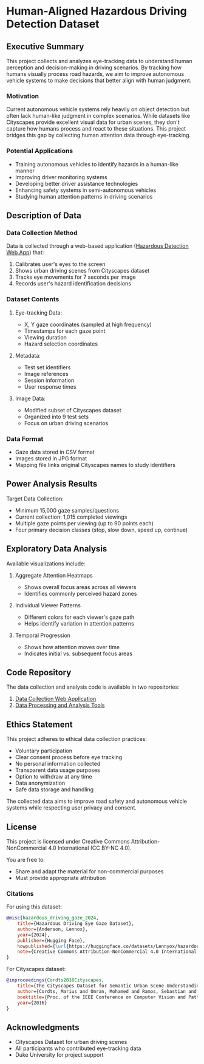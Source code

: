 # Human-Aligned Hazardous Driving Detection Dataset

## Executive Summary
This project collects and analyzes eye-tracking data to understand human perception and decision-making in driving scenarios. By tracking how humans visually process road hazards, we aim to improve autonomous vehicle systems to make decisions that better align with human judgment.

### Motivation
Current autonomous vehicle systems rely heavily on object detection but often lack human-like judgment in complex scenarios. While datasets like Cityscapes provide excellent visual data for urban scenes, they don't capture how humans process and react to these situations. This project bridges this gap by collecting human attention data through eye-tracking.

### Potential Applications
- Training autonomous vehicles to identify hazards in a human-like manner
- Improving driver monitoring systems
- Developing better driver assistance technologies
- Enhancing safety systems in semi-autonomous vehicles
- Studying human attention patterns in driving scenarios

## Description of Data

### Data Collection Method
Data is collected through a web-based application ([Hazardous Detection Web App](https://lennoxanderson.com/HazardousDetection/)) that:
1. Calibrates user's eyes to the screen
2. Shows urban driving scenes from Cityscapes dataset
3. Tracks eye movements for 7 seconds per image
4. Records user's hazard identification decisions

### Dataset Contents
1. Eye-tracking Data:
   - X, Y gaze coordinates (sampled at high frequency)
   - Timestamps for each gaze point
   - Viewing duration
   - Hazard selection coordinates

2. Metadata:
   - Test set identifiers
   - Image references
   - Session information
   - User response times

3. Image Data:
   - Modified subset of Cityscapes dataset
   - Organized into 9 test sets
   - Focus on urban driving scenarios

### Data Format
- Gaze data stored in CSV format
- Images stored in JPG format
- Mapping file links original Cityscapes names to study identifiers

## Power Analysis Results
Target Data Collection:
- Minimum 15,000 gaze samples/questions
- Current collection: 1,015 completed viewings
- Multiple gaze points per viewing (up to 90 points each)
- Four primary decision classes (stop, slow down, speed up, continue)

## Exploratory Data Analysis
Available visualizations include:
1. Aggregate Attention Heatmaps
   - Shows overall focus areas across all viewers
   - Identifies commonly perceived hazard zones

2. Individual Viewer Patterns
   - Different colors for each viewer's gaze path
   - Helps identify variation in attention patterns

3. Temporal Progression
   - Shows how attention moves over time
   - Indicates initial vs. subsequent focus areas

## Code Repository
The data collection and analysis code is available in two repositories:
1. [Data Collection Web Application](https://lennoxanderson.com/HazardousDetection/)
2. [Data Processing and Analysis Tools](https://github.com/YourUsername/hazardous-driving-analysis)

## Ethics Statement
This project adheres to ethical data collection practices:
- Voluntary participation
- Clear consent process before eye tracking
- No personal information collected
- Transparent data usage purposes
- Option to withdraw at any time
- Data anonymization
- Safe data storage and handling

The collected data aims to improve road safety and autonomous vehicle systems while respecting user privacy and consent.

## License
This project is licensed under Creative Commons Attribution-NonCommercial 4.0 International (CC BY-NC 4.0).

You are free to:
- Share and adapt the material for non-commercial purposes
- Must provide appropriate attribution

### Citations
For using this dataset:
```bibtex
@misc{hazardous_driving_gaze_2024,
    title={Hazardous Driving Eye Gaze Dataset},
    author={Anderson, Lennox},
    year={2024},
    publisher={Hugging Face},
    howpublished={\url{https://huggingface.co/datasets/Lennyox/hazardous_driving_eye_gaze}},
    note={Creative Commons Attribution-NonCommercial 4.0 International License}
}
```

For Cityscapes dataset:
```bibtex
@inproceedings{Cordts2016Cityscapes,
    title={The Cityscapes Dataset for Semantic Urban Scene Understanding},
    author={Cordts, Marius and Omran, Mohamed and Ramos, Sebastian and Rehfeld, Timo and Enzweiler, Markus and Benenson, Rodrigo and Franke, Uwe and Roth, Stefan and Schiele, Bernt},
    booktitle={Proc. of the IEEE Conference on Computer Vision and Pattern Recognition (CVPR)},
    year={2016}
}
```

## Acknowledgments
- Cityscapes Dataset for urban driving scenes
- All participants who contributed eye-tracking data
- Duke University for project support
